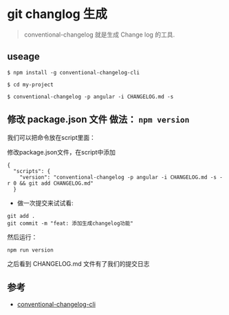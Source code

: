 # git changlog 生成


>conventional-changelog 就是生成 Change log 的工具.


## useage

```
$ npm install -g conventional-changelog-cli

$ cd my-project

$ conventional-changelog -p angular -i CHANGELOG.md -s
```


## 修改 package.json 文件 做法： `npm version`

我们可以把命令放在script里面：

修改package.json文件，在script中添加

```
{
  "scripts": {
    "version": "conventional-changelog -p angular -i CHANGELOG.md -s -r 0 && git add CHANGELOG.md"
  }
```


- 做一次提交来试试看:
```
git add .
git commit -m "feat: 添加生成changelog功能"
```

然后运行：

```
npm run version
```

之后看到 CHANGELOG.md 文件有了我们的提交日志


## 参考
- [conventional-changelog-cli](https://github.com/conventional-changelog/conventional-changelog/tree/master/packages/conventional-changelog-cli#readme)
